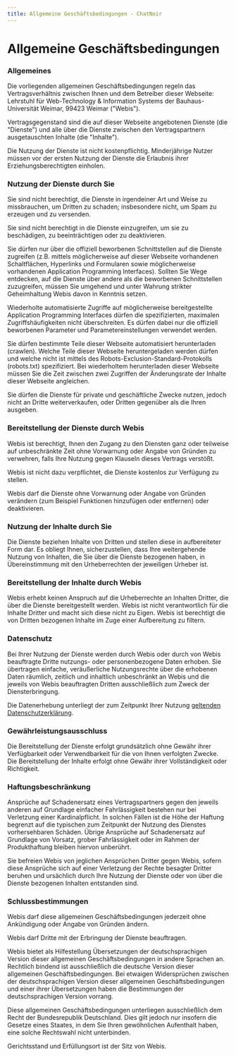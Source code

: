 ```yaml
---
title: Allgemeine Geschäftsbedingungen - ChatNoir
---
```


# Allgemeine Geschäftsbedingungen
### Allgemeines

Die vorliegenden allgemeinen Geschäftsbedingungen regeln das Vertragsverhältnis zwischen Ihnen und dem Betreiber dieser Webseite: Lehrstuhl für Web-Technology & Information Systems der Bauhaus-Universität Weimar, 99423 Weimar ("Webis").

Vertragsgegenstand sind die auf dieser Webseite angebotenen Dienste (die "Dienste") und alle über die Dienste zwischen den Vertragspartnern ausgetauschten Inhalte (die "Inhalte").

Die Nutzung der Dienste ist nicht kostenpflichtig. Minderjährige Nutzer müssen vor der ersten Nutzung der Dienste die Erlaubnis ihrer Erziehungsberechtigten einholen.

### Nutzung der Dienste durch Sie

Sie sind nicht berechtigt, die Dienste in irgendeiner Art und Weise zu missbrauchen, um Dritten zu schaden; insbesondere nicht, um Spam zu erzeugen und zu versenden.

Sie sind nicht berechtigt in die Dienste einzugreifen, um sie zu beschädigen, zu beeinträchtigen oder zu deaktivieren.

Sie dürfen nur über die offiziell beworbenen Schnittstellen auf die Dienste zugreifen (z.B. mittels möglicherweise auf dieser Webseite vorhandenen Schaltflächen, Hyperlinks und Formularen sowie möglicherweise vorhandenen Application Programming Interfaces). Sollten Sie Wege entdecken, auf die Dienste über andere als die beworbenen Schnittstellen zuzugreifen, müssen Sie umgehend und unter Wahrung strikter Geheimhaltung Webis davon in Kenntnis setzen.

Wiederholte automatisierte Zugriffe auf möglicherweise bereitgestellte Application Programming Interfaces dürfen die spezifizierten, maximalen Zugriffshäufigkeiten nicht überschreiten. Es dürfen dabei nur die offiziell beworbenen Parameter und Parametereinstellungen verwendet werden.

Sie dürfen bestimmte Teile dieser Webseite automatisiert herunterladen (crawlen). Welche Teile dieser Webseite heruntergeladen werden dürfen und welche nicht ist mittels des Robots-Exclusion-Standard-Protokolls (robots.txt) spezifiziert. Bei wiederholtem herunterladen dieser Webseite müssen Sie die Zeit zwischen zwei Zugriffen der Änderungsrate der Inhalte dieser Webseite angleichen.

Sie dürfen die Dienste für private und geschäftliche Zwecke nutzen, jedoch nicht an Dritte weiterverkaufen, oder Dritten gegenüber als die Ihren ausgeben.

### Bereitstellung der Dienste durch Webis

Webis ist berechtigt, Ihnen den Zugang zu den Diensten ganz oder teilweise auf unbeschränkte Zeit ohne Vorwarnung oder Angabe von Gründen zu verwehren, falls Ihre Nutzung gegen Klauseln dieses Vertrags verstößt.

Webis ist nicht dazu verpflichtet, die Dienste kostenlos zur Verfügung zu stellen.

Webis darf die Dienste ohne Vorwarnung oder Angabe von Gründen verändern (zum Beispiel Funktionen hinzufügen oder entfernen) oder deaktivieren.

### Nutzung der Inhalte durch Sie

Die Dienste beziehen Inhalte von Dritten und stellen diese in aufbereiteter Form dar. Es obliegt Ihnen, sicherzustellen, dass Ihre weitergehende Nutzung von Inhalten, die Sie über die Dienste bezogenen haben, in Übereinstimmung mit den Urheberrechten der jeweiligen Urheber ist.

### Bereitstellung der Inhalte durch Webis

Webis erhebt keinen Anspruch auf die Urheberrechte an Inhalten Dritter, die über die Dienste bereitgestellt werden. Webis ist nicht verantwortlich für die Inhalte Dritter und macht sich diese nicht zu Eigen. Webis ist berechtigt die von Dritten bezogenen Inhalte im Zuge einer Aufbereitung zu filtern.

### Datenschutz

Bei Ihrer Nutzung der Dienste werden durch Webis oder durch von Webis beauftragte Dritte nutzungs- oder personenbezogene Daten erhoben. Sie übertragen einfache, veräußerliche Nutzungsrechte über die erhobenen Daten räumlich, zeitlich und inhaltlich unbeschränkt an Webis und die jeweils von Webis beauftragten Dritten ausschließlich zum Zweck der Diensterbringung.

Die Datenerhebung unterliegt der zum Zeitpunkt Ihrer Nutzung [geltenden Datenschutzerklärung](/docs/privacy-de).

### Gewährleistungsausschluss

Die Bereitstellung der Dienste erfolgt grundsätzlich ohne Gewähr ihrer Verfügbarkeit oder Verwendbarkeit für die von Ihnen verfolgten Zwecke. Die Bereitstellung der Inhalte erfolgt ohne Gewähr ihrer Vollständigkeit oder Richtigkeit.

### Haftungsbeschränkung

Ansprüche auf Schadenersatz eines Vertragspartners gegen den jeweils anderen auf Grundlage einfacher Fahrlässigkeit bestehen nur bei Verletzung einer Kardinalpflicht. In solchen Fällen ist die Höhe der Haftung begrenzt auf die typischen zum Zeitpunkt der Nutzung des Dienstes vorhersehbaren Schäden. Übrige Ansprüche auf Schadenersatz auf Grundlage von Vorsatz, grober Fahrlässigkeit oder im Rahmen der Produkthaftung bleiben hiervon unberührt.

Sie befreien Webis von jeglichen Ansprüchen Dritter gegen Webis, sofern diese Ansprüche sich auf einer Verletzung der Rechte besagter Dritter beruhen und ursächlich durch Ihre Nutzung der Dienste oder von über die Dienste bezogenen Inhalten entstanden sind.

### Schlussbestimmungen

Webis darf diese allgemeinen Geschäftsbedingungen jederzeit ohne Ankündigung oder Angabe von Gründen ändern.

Webis darf Dritte mit der Erbringung der Dienste beauftragen.

Webis bietet als Hilfestellung Übersetzungen der deutschsprachigen Version dieser allgemeinen Geschäftsbedingungen in andere Sprachen an. Rechtlich bindend ist ausschließlich die deutsche Version dieser allgemeinen Geschäftsbedingungen. Bei etwaigen Widersprüchen zwischen der deutschsprachigen Version dieser allgemeinen Geschäftsbedingungen und einer ihrer Übersetzungen haben die Bestimmungen der deutschsprachigen Version vorrang.

Diese allgemeinen Geschäftsbedingungen unterliegen ausschließlich dem Recht der Bundesrepublik Deutschland. Dies gilt jedoch nur insofern die Gesetze eines Staates, in dem Sie Ihren gewöhnlichen Aufenthalt haben, eine solche Rechtswahl nicht unterbinden.

Gerichtsstand und Erfüllungsort ist der Sitz von Webis.
